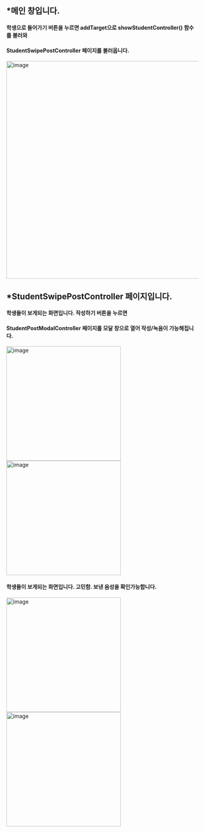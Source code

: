 ## *메인 창입니다.

#### 학생으로 들어가기 버튼을 누르면 addTarget으로 showStudentController() 함수를 불러와
#### StudentSwipePostController 페이지를 불러옵니다.

<img width="571" alt="image" src="https://github.com/user-attachments/assets/9e56f833-4f95-4a52-ba18-40d1af0fb12c">

## *StudentSwipePostController 페이지입니다.

#### 학생들이 보게되는 화면입니다. 작성하기 버튼을 누르면 
#### StudentPostModalController 페이지를 모달 창으로 열어 작성/녹음이 가능해집니다.

<img width="300" alt="image" src="https://github.com/user-attachments/assets/bef1919c-fa15-418a-9dac-8f143c4238c8" alt="simulator_screenshot_8852AB3A-41C6-4A80-8E53-018AF9734D50">
<img width="300" alt="image" src="https://github.com/user-attachments/assets/f7cd9171-97eb-4891-9558-16046f4f1e90" alt="simulator_screenshot_754D3FCE-09E2-49B4-B6F9-5DC8EEBFFA0C">


#### 학생들이 보게되는 화면입니다. 고민함. 보낸 음성을 확인가능합니다.
<img width="300" alt="image" src="https://github.com/user-attachments/assets/31b6d22c-8b05-4322-88a8-ee6cb695fc23" alt="simulator_screenshot_E2EE4148-21FF-4053-BA25-B775B6B3D379">

<img width="300" alt="image" src="https://github.com/user-attachments/assets/97a8e883-8bf0-4d59-8c3c-4250733beeba" alt="simulator_screenshot_8877FDEB-AD66-4C47-BE6E-DBF2673A1B7A">

